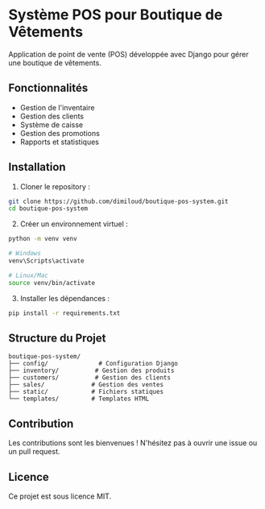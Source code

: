 # Système POS pour Boutique de Vêtements

Application de point de vente (POS) développée avec Django pour gérer une boutique de vêtements.

## Fonctionnalités

- Gestion de l'inventaire
- Gestion des clients
- Système de caisse
- Gestion des promotions
- Rapports et statistiques

## Installation

1. Cloner le repository :
```bash
git clone https://github.com/dimiloud/boutique-pos-system.git
cd boutique-pos-system
```

2. Créer un environnement virtuel :
```bash
python -m venv venv

# Windows
venv\Scripts\activate

# Linux/Mac
source venv/bin/activate
```

3. Installer les dépendances :
```bash
pip install -r requirements.txt
```

## Structure du Projet

```
boutique-pos-system/
├── config/              # Configuration Django
├── inventory/          # Gestion des produits
├── customers/          # Gestion des clients
├── sales/             # Gestion des ventes
├── static/            # Fichiers statiques
└── templates/         # Templates HTML
```

## Contribution

Les contributions sont les bienvenues ! N'hésitez pas à ouvrir une issue ou un pull request.

## Licence

Ce projet est sous licence MIT.